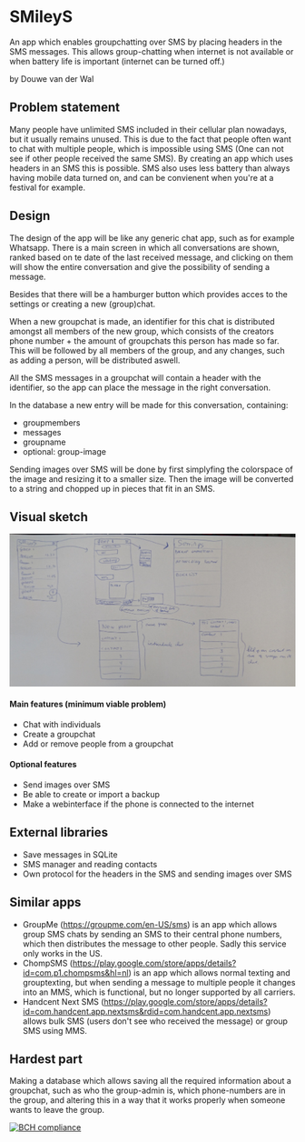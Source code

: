# SMileyS
An app which enables groupchatting over SMS by placing headers in the SMS messages. This allows group-chatting when internet is not available or when battery life is important (internet can be turned off.)

by Douwe van der Wal


## Problem statement
Many people have unlimited SMS included in their cellular plan nowadays, but it usually remains unused. This is due to the fact that people often want to chat with multiple people, which is impossible using SMS (One can not see if other people received the same SMS). By creating an app which uses headers in an SMS this is possible. SMS also uses less battery than always having mobile data turned on, and can be convienent when you're at a festival for example.

## Design
The design of the app will be like any generic chat app, such as for example Whatsapp. 
There is a main screen in which all conversations are shown, ranked based on te date of the last received message, and clicking on them will show the entire conversation and give the possibility of sending a message. 

Besides that there will be a hamburger button which provides acces to the settings or creating a new (group)chat.

When a new groupchat is made, an identifier for this chat is distributed amongst all members of the new group, which consists of the creators phone number + the amount of groupchats this person has made so far. This will be followed by all members of the group, and any changes, such as adding a person, will be distributed aswell. 

All the SMS messages in a groupchat will contain a header with the identifier, so the app can place the message in the right conversation.

In the database a new entry will be made for this conversation, containing:
* groupmembers
* messages
* groupname
* optional: group-image

Sending images over SMS will be done by first simplyfing the colorspace of the image and resizing it to a smaller size. Then the image will be converted to a string and chopped up in pieces that fit in an SMS. 

## Visual sketch
![visual sketch](https://github.com/d0uwe/SMileyS/blob/master/docs/sketch.JPG?raw=true)

#### Main features (minimum viable problem)
* Chat with individuals 
* Create a groupchat
* Add or remove people from a groupchat

#### Optional features
* Send images over SMS
* Be able to create or import a backup
* Make a webinterface if the phone is connected to the internet

## External libraries
* Save messages in SQLite
* SMS manager and reading contacts
* Own protocol for the headers in the SMS and sending images over SMS

## Similar apps
* GroupMe (https://groupme.com/en-US/sms) is an app which allows group SMS chats by sending an SMS to their central phone numbers, which then distributes the message to other people. Sadly this service only works in the US.
* ChompSMS (https://play.google.com/store/apps/details?id=com.p1.chompsms&hl=nl) is an app which allows normal texting and grouptexting, but when sending a message to multiple people it changes into an MMS, which is functional, but no longer supported by all carriers.
* Handcent Next SMS (https://play.google.com/store/apps/details?id=com.handcent.app.nextsms&rdid=com.handcent.app.nextsms) allows bulk SMS (users don't see who received the message) or group SMS using MMS. 

## Hardest part
Making a database which allows saving all the required information about a groupchat, such as who the group-admin is, which phone-numbers are in the group, and altering this in a way that it works properly when someone wants to leave the group.

[![BCH compliance](https://bettercodehub.com/edge/badge/d0uwe/SMileyS?branch=master)](https://bettercodehub.com/)